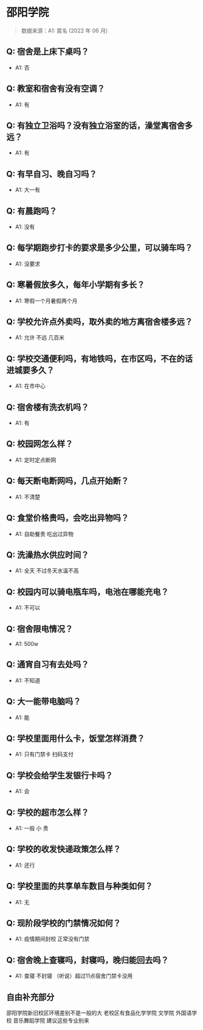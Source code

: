 # 邵阳学院

> 数据来源：A1: 匿名 (2022 年 06 月)

## Q: 宿舍是上床下桌吗？

- A1: 否

## Q: 教室和宿舍有没有空调？

- A1: 有

## Q: 有独立卫浴吗？没有独立浴室的话，澡堂离宿舍多远？

- A1: 有

## Q: 有早自习、晚自习吗？

- A1: 大一有

## Q: 有晨跑吗？

- A1: 没有

## Q: 每学期跑步打卡的要求是多少公里，可以骑车吗？

- A1: 没要求

## Q: 寒暑假放多久，每年小学期有多长？

- A1: 寒假一个月暑假两个月

## Q: 学校允许点外卖吗，取外卖的地方离宿舍楼多远？

- A1: 允许 不远 几百米

## Q: 学校交通便利吗，有地铁吗，在市区吗，不在的话进城要多久？

- A1: 在市中心

## Q: 宿舍楼有洗衣机吗？

- A1: 有

## Q: 校园网怎么样？

- A1: 定时定点断网

## Q: 每天断电断网吗，几点开始断？

- A1: 不清楚

## Q: 食堂价格贵吗，会吃出异物吗？

- A1: 自助餐贵 吃出过异物

## Q: 洗澡热水供应时间？

- A1: 全天 不过冬天水温不高

## Q: 校园内可以骑电瓶车吗，电池在哪能充电？

- A1: 不可以

## Q: 宿舍限电情况？

- A1: 500w

## Q: 通宵自习有去处吗？

- A1: 不知道

## Q: 大一能带电脑吗？

- A1: 能

## Q: 学校里面用什么卡，饭堂怎样消费？

- A1: 只有门禁卡 扫码支付

## Q: 学校会给学生发银行卡吗？

- A1: 会

## Q: 学校的超市怎么样？

- A1: 一般 小 贵

## Q: 学校的收发快递政策怎么样？

- A1: 还行

## Q: 学校里面的共享单车数目与种类如何？

- A1: 无

## Q: 现阶段学校的门禁情况如何？

- A1: 疫情期间封校 正常没有门禁

## Q: 宿舍晚上查寝吗，封寝吗，晚归能回去吗？

- A1: 查寝 不封寝 （听说）超过11点宿舍门禁卡没用

## 自由补充部分

邵阳学院新旧校区环境差别不是一般的大 老校区有食品化学学院 文学院 外国语学校 音乐舞蹈学院 建议这些专业别来